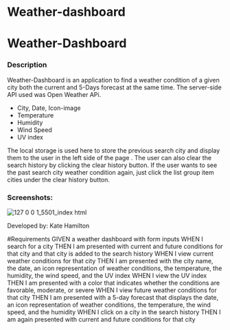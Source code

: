 # Weather-dashboard


# Weather-Dashboard
### Description
Weather-Dashboard is an application to find a weather condition of a given city both the current and 5-Days forecast at the same time.
The server-side API used was Open Weather APi.


- City, Date, Icon-image
- Temperature
- Humidity
- Wind Speed
- UV index


The local storage is used here to store the previous search city and display them to the user in the left side of the page . The user can also clear the search history by clicking the clear history button.
If the user wants to see the past search city weather condition again, just click the list group item cities under the clear history button.



### Screenshots:

![127 0 0 1_5501_index html](https://user-images.githubusercontent.com/90042533/139939792-593564f5-aab7-4b18-82bb-4cc26bdd7c61.png)



Developed by: Kate Hamilton 



#Requirements 
GIVEN a weather dashboard with form inputs
WHEN I search for a city
THEN I am presented with current and future conditions for that city and that city is added to the search history
WHEN I view current weather conditions for that city
THEN I am presented with the city name, the date, an icon representation of weather conditions, the temperature, the humidity, the wind speed, and the UV index
WHEN I view the UV index
THEN I am presented with a color that indicates whether the conditions are favorable, moderate, or severe
WHEN I view future weather conditions for that city
THEN I am presented with a 5-day forecast that displays the date, an icon representation of weather conditions, the temperature, the wind speed, and the humidity
WHEN I click on a city in the search history
THEN I am again presented with current and future conditions for that city
